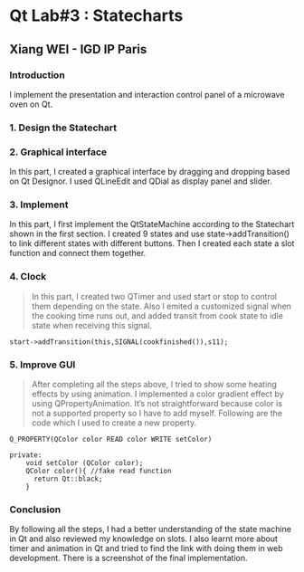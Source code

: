 # Qt Lab#3 : Statecharts

## Xiang WEI - IGD IP Paris


### Introduction
I implement the presentation and interaction control panel of a microwave oven on Qt.

### 1. Design the Statechart

### 2. Graphical interface
In this part, I created a graphical interface by dragging and dropping based on Qt Designor. I used QLineEdit and QDial as display panel and slider.

### 3. Implement
In this part, I first implement the QtStateMachine according to the Statechart shown in the first section. I created 9 states and use state->addTransition() to link different states with different buttons. Then I created each state a slot function and connect them together.

### 4. Clock
>In this part, I created two QTimer and used start or stop to control them depending on the state. Also I emited a customized signal when the cooking time runs out, and added transit from cook state to idle state when receiving this signal. 
```
start->addTransition(this,SIGNAL(cookfinished()),s11);
```

### 5. Improve GUI
>After completing all the steps above, I tried to show some heating effects by using animation. I implemented a color gradient effect by using QPropertyAnimation. It’s not straightforward because color is not a supported property so I have to add myself. Following are the code which I used to create a new property.
```
Q_PROPERTY(QColor color READ color WRITE setColor)

private:
    void setColor (QColor color);
    QColor color(){ //fake read function
      return Qt::black; 
    }
```

### Conclusion
By following all the steps, I had a better understanding of the state machine in Qt and also reviewed my knowledge on slots. I also learnt more about timer and animation in Qt and tried to find the link with doing them in web development. There is a screenshot of the final implementation.

